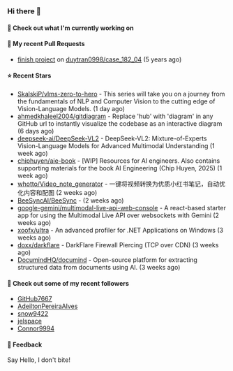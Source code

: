 ### Hi there 👋

#### 👷 Check out what I'm currently working on

#### 🔨 My recent Pull Requests

- [finish project](https://github.com/duytran0998/case_182_04/pull/1) on [duytran0998/case_182_04](https://github.com/duytran0998/case_182_04) (5 years ago)

#### ⭐ Recent Stars

- [SkalskiP/vlms-zero-to-hero](https://github.com/SkalskiP/vlms-zero-to-hero) - This series will take you on a journey from the fundamentals of NLP and Computer Vision to the cutting edge of Vision-Language Models. (1 day ago)
- [ahmedkhaleel2004/gitdiagram](https://github.com/ahmedkhaleel2004/gitdiagram) - Replace &#39;hub&#39; with &#39;diagram&#39; in any GitHub url to instantly visualize the codebase as an interactive diagram (6 days ago)
- [deepseek-ai/DeepSeek-VL2](https://github.com/deepseek-ai/DeepSeek-VL2) - DeepSeek-VL2: Mixture-of-Experts Vision-Language Models for Advanced Multimodal Understanding (1 week ago)
- [chiphuyen/aie-book](https://github.com/chiphuyen/aie-book) - [WIP] Resources for AI engineers. Also contains supporting materials for the book AI Engineering (Chip Huyen, 2025) (1 week ago)
- [whotto/Video_note_generator](https://github.com/whotto/Video_note_generator) - 一键将视频转换为优质小红书笔记，自动优化内容和配图 (2 weeks ago)
- [BeeSyncAI/BeeSync](https://github.com/BeeSyncAI/BeeSync) -  (2 weeks ago)
- [google-gemini/multimodal-live-api-web-console](https://github.com/google-gemini/multimodal-live-api-web-console) - A react-based starter app for using the Multimodal Live API over websockets with Gemini (2 weeks ago)
- [xoofx/ultra](https://github.com/xoofx/ultra) - An advanced profiler for .NET Applications on Windows (3 weeks ago)
- [doxx/darkflare](https://github.com/doxx/darkflare) - DarkFlare Firewall Piercing (TCP over CDN) (3 weeks ago)
- [DocumindHQ/documind](https://github.com/DocumindHQ/documind) - Open-source platform for extracting structured data from documents using AI. (3 weeks ago)

#### 👯 Check out some of my recent followers

- [GitHub7667](https://github.com/GitHub7667)
- [AdeiltonPereiraAlves](https://github.com/AdeiltonPereiraAlves)
- [snow9422](https://github.com/snow9422)
- [jelspace](https://github.com/jelspace)
- [Connor9994](https://github.com/Connor9994)

#### 💬 Feedback

Say Hello, I don't bite!